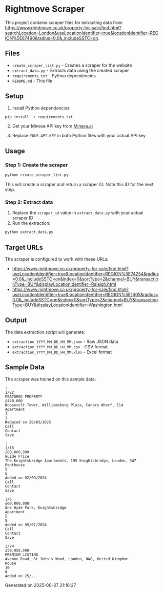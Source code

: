 # Rightmove Scraper

This project contains scraper files for extracting data from https://www.rightmove.co.uk/property-for-sale/find.html?searchLocation=London&useLocationIdentifier=true&locationIdentifier=REGION%5E87490&radius=0.0&_includeSSTC=on.

## Files

- `create_scraper_list.py` - Creates a scraper for the website
- `extract_data.py` - Extracts data using the created scraper
- `requirements.txt` - Python dependencies
- `README.md` - This file

## Setup

1. Install Python dependencies:
```bash
pip install -r requirements.txt
```

2. Get your Minexa API key from [Minexa.ai](https://minexa.ai)

3. Replace `YOUR_API_KEY` in both Python files with your actual API key

## Usage

### Step 1: Create the scraper
```bash
python create_scraper_list.py
```

This will create a scraper and return a scraper ID. Note this ID for the next step.

### Step 2: Extract data
1. Replace the `scraper_id` value in `extract_data.py` with your actual scraper ID
2. Run the extraction:
```bash
python extract_data.py
```

## Target URLs

The scraper is configured to work with these URLs:
- https://www.rightmove.co.uk/property-for-sale/find.html?useLocationIdentifier=true&locationIdentifier=REGION%5E74254&radius=0.0&_includeSSTC=on&index=0&sortType=2&channel=BUY&transactionType=BUY&displayLocationIdentifier=Raleigh.html
- https://www.rightmove.co.uk/property-for-sale/find.html?useLocationIdentifier=true&locationIdentifier=REGION%5E1405&radius=0.0&_includeSSTC=on&index=0&sortType=2&channel=BUY&transactionType=BUY&displayLocationIdentifier=Washington.html

## Output

The data extraction script will generate:
- `extraction_YYYY_MM_DD_HH_MM.json` - Raw JSON data
- `extraction_YYYY_MM_DD_HH_MM.csv` - CSV format
- `extraction_YYYY_MM_DD_HH_MM.xlsx` - Excel format

## Sample Data

The scraper was trained on this sample data:

```
|
1/22
FEATURED PROPERTY
£440,000
Roosevelt Tower, Williamsburg Plaza, Canary Wharf, E14
Apartment
1
1
Reduced on 20/03/2025
Call
Contact
Save

|
1/15
£80,000,000
Guide Price
The Knightsbridge Apartments, 199 Knightsbridge, London, SW7
Penthouse
5
5
Added on 02/09/2024
Call
Contact
Save

1/6
£60,000,000
One Hyde Park, Knightsbridge
Apartment
5
5
Added on 05/07/2024
Call
Contact
Save

1/24
£59,950,000
PREMIUM LISTING
Avenue Road, St John's Wood, London, NW8, United Kingdom
House
10
8
Added on 25/...
```

Generated on 2025-06-07 21:16:37
